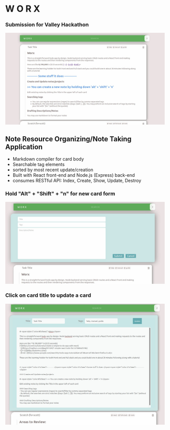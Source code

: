 # W O R X
### Submission for Valley Hackathon

<img style=";" src="./assets/worx.jpg">

## Note Resource Organizing/Note Taking Application

  - Markdown compiler for card body
  - Searchable tag elements
  - sorted by most recent update/creation
  - Built with React front-end and Node.js (Express) back-end
  - consumes RESTful API: Index, Create, Show, Update, Destroy

### Hold "Alt" + "Shift" + "n" for new card form
<img style=";" src="./assets/new.jpg">

### Click on card title to update a card
<img style=";" src="./assets/update.jpg">
